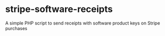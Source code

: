 # stripe-software-receipts
A simple PHP script to send receipts with software product keys on Stripe purchases
